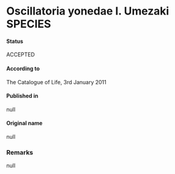 # Oscillatoria yonedae I. Umezaki SPECIES

#### Status
ACCEPTED

#### According to
The Catalogue of Life, 3rd January 2011

#### Published in
null

#### Original name
null

### Remarks
null
